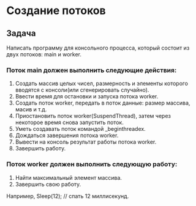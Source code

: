 # Создание потоков

## Задача

Написать программу для консольного процесса, который состоит из двух потоков: main и worker.

### Поток main должен выполнить следующие действия:
1. Создать массив целых чисел, размерность и элементы которого вводятся с консоли(или сгенерировать случайно).
2. Ввести время для остановки и запуска потока worker.
3. Создать поток worker, передать в поток данные: размер маcсива, масив и т.д.
4. Приостановить поток worker(SuspendThread), затем через некоторое время снова запустить поток.
5. Уметь создавать поток командой _beginthreadex.
6. Дождаться завершения потока worker.
7. Вывести на консоль результат работы потока worker.
8. Завершить работу.

### Поток worker должен выполнить следующую работу:
1. Найти максимальный элемент массива.
2. Завершить свою работу.

Например, Sleep(12); // спать 12 миллисекунд.
